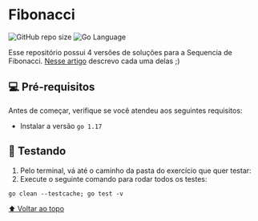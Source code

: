 # Fibonacci

![GitHub repo size](https://img.shields.io/github/repo-size/iuricode/README-template?style=for-the-badge)
![Go Language](https://img.shields.io/badge/Go-00ADD8?style=for-the-badge&logo=go&logoColor=white)


Esse repositório possui 4 versões de soluções para a Sequencia de Fibonacci.
[Nesse artigo]() descrevo cada uma delas ;)

## 💻 Pré-requisitos

Antes de começar, verifique se você atendeu aos seguintes requisitos:
* Instalar a versão  `go 1.17 `

## 🚀 Testando 

1. Pelo terminal, vá até o caminho da pasta do exercício que quer testar:
2. Execute o seguinte comando para rodar todos os testes:
```
go clean --testcache; go test -v
```

[⬆ Voltar ao topo](#alGOritmos)<br>

